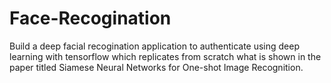 # Face-Recogination
Build a deep facial recogination application to authenticate using deep learning with tensorflow which replicates from scratch what is shown in the paper titled Siamese Neural Networks for One-shot Image Recognition. 
